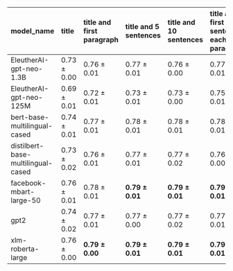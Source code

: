 | model_name                         | title           | title and first paragraph   | title and 5 sentences   | title and 10 sentences   | title and first sentence each paragraph   | raw text            |
|:-----------------------------------|:----------------|:----------------------------|:------------------------|:-------------------------|:------------------------------------------|:--------------------|
| EleutherAI-gpt-neo-1.3B            | 0.73 $\pm$ 0.00 | 0.76 $\pm$ 0.01             | 0.77 $\pm$ 0.01         | 0.76 $\pm$ 0.00          | 0.77 $\pm$ 0.01                           | 0.78 $\pm$ 0.00     |
| EleutherAI-gpt-neo-125M            | 0.69 $\pm$ 0.01 | 0.72 $\pm$ 0.01             | 0.73 $\pm$ 0.01         | 0.73 $\pm$ 0.00          | 0.75 $\pm$ 0.01                           | 0.77 $\pm$ 0.01     |
| bert-base-multilingual-cased       | 0.74 $\pm$ 0.01 | 0.77 $\pm$ 0.01             | 0.78 $\pm$ 0.01         | 0.78 $\pm$ 0.01          | 0.78 $\pm$ 0.01                           | 0.78 $\pm$ 0.01     |
| distilbert-base-multilingual-cased | 0.73 $\pm$ 0.02 | 0.76 $\pm$ 0.01             | 0.77 $\pm$ 0.01         | 0.77 $\pm$ 0.02          | 0.76 $\pm$ 0.00                           | 0.78 $\pm$ 0.01     |
| facebook-mbart-large-50            | 0.76 $\pm$ 0.01 | 0.78 $\pm$ 0.01             | **0.79 $\pm$ 0.01**     | **0.79 $\pm$ 0.01**      | **0.79 $\pm$ 0.01**                       | 0.78 $\pm$ 0.01     |
| gpt2                               | 0.74 $\pm$ 0.02 | 0.77 $\pm$ 0.01             | 0.77 $\pm$ 0.00         | 0.77 $\pm$ 0.02          | 0.77 $\pm$ 0.01                           | 0.78 $\pm$ 0.01     |
| xlm-roberta-large                  | 0.76 $\pm$ 0.00 | **0.79 $\pm$ 0.00**         | **0.79 $\pm$ 0.01**     | **0.79 $\pm$ 0.01**      | **0.79 $\pm$ 0.01**                       | **0.79 $\pm$ 0.01** |